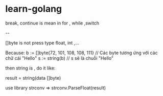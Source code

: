 # learn-golang

break, continue is mean in for , while ,switch

--

[]byte is not press type float, int ,...

Because: 
b := []byte{72, 101, 108, 108, 111} // Các byte tương ứng với các chữ cái "Hello"
s := string(b) // s sẽ là chuỗi "Hello"

then string is , do it like:

result = string(data []byte)

use library strconv => strconv.ParseFloat(result)
